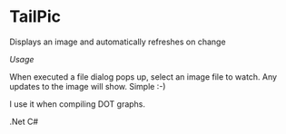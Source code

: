 TailPic
=======

Displays an image and automatically refreshes on change

*Usage*

When executed a file dialog pops up, select an image file to watch. Any updates to the image will show. Simple :-)

I use it when compiling DOT graphs.

.Net C#
